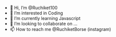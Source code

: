 - 👋 Hi, I’m @Ruchiket100
- 👀 I’m interested in Coding
- 🌱 I’m currently learning Javascript
- 💞️ I’m looking to collaborate on ...
- 📫 How to reach me @RuchiketBorse (instagram)

